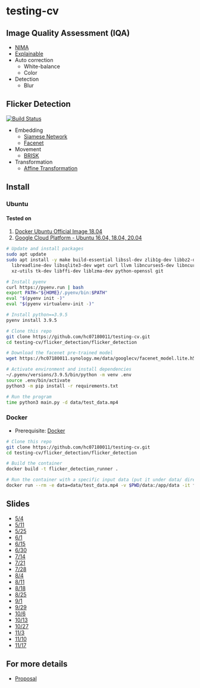 # testing-cv

## Image Quality Assessment (IQA)

* [NIMA](https://github.com/idealo/image-quality-assessment)
* [Explainable](https://github.com/marcotcr/lime)
* Auto correction
  * White-balance
  * Color
* Detection
  * Blur

## Flicker Detection

[![Build Status](https://travis-ci.com/hc07180011/NTU-Google-Testing.svg?branch=main)](https://travis-ci.com/hc07180011/NTU-Google-Testing)

* Embedding
  * [Siamese Network](https://keras.io/examples/vision/siamese_network/)
  * [Facenet](https://www.cv-foundation.org/openaccess/content_cvpr_2015/app/1A_089.pdf)
* Movement
  * [BRISK](http://margaritachli.com/papers/ICCV2011paper.pdf)
* Transformation
  * [Affine Transformation](https://en.wikipedia.org/wiki/Affine_transformation)

## Install

### Ubuntu

#### Tested on

1. [Docker Ubuntu Official Image 18.04](https://hub.docker.com/_/ubuntu/)
2. [Google Cloud Platform - Ubuntu 16.04, 18.04, 20.04](https://cloud.google.com/)

```bash
# Update and install packages
sudo apt update
sudo apt install -y make build-essential libssl-dev zlib1g-dev libbz2-dev \
  libreadline-dev libsqlite3-dev wget curl llvm libncurses5-dev libncursesw5-dev \
  xz-utils tk-dev libffi-dev liblzma-dev python-openssl git

# Install pyenv
curl https://pyenv.run | bash
export PATH="${HOME}/.pyenv/bin:$PATH"
eval "$(pyenv init -)"
eval "$(pyenv virtualenv-init -)"

# Install python==3.9.5
pyenv install 3.9.5

# Clone this repo
git clone https://github.com/hc07180011/testing-cv.git
cd testing-cv/flicker_detection/flicker_detection

# Download the facenet pre-trained model
wget https://hc07180011.synology.me/data/googlecv/facenet_model.lite.h5 -O preprocessing/embedding/models/facenet_model.lite.h5

# Activate environment and install dependencies
~/.pyenv/versions/3.9.5/bin/python -m venv .env
source .env/bin/activate
python3 -m pip install -r requirements.txt

# Run the program
time python3 main.py -d data/test_data.mp4 
```

### Docker

* Prerequisite: [Docker](https://www.docker.com/)

```bash
# Clone this repo
git clone https://github.com/hc07180011/testing-cv.git
cd testing-cv/flicker_detection/flicker_detection

# Build the container
docker build -t flicker_detection_runner .

# Run the container with a specific input data (put it under data/ directory)
docker run --rm -e data=data/test_data.mp4 -v $PWD/data:/app/data -it flicker_detection_runner
```

## Slides

* [5/4](https://drive.google.com/file/d/1um59arpNZVOS2UmyMSxypDCklbBbKlBi)
* [5/11](https://drive.google.com/file/d/1gEhwh-pY5t-7Ix1nneKWAur47nagUbfy)
* [5/25](https://drive.google.com/file/d/1wh3mGCUHGBR11b5FHrI4YgFZRLMF2ipw)
* [6/1](https://drive.google.com/file/d/1IGPqMAVWqndF0k2e7aXXP-gOXZTWnGjs)
* [6/15](https://drive.google.com/file/d/1y7P_qGNkOVq9wSbiZdiTu8i5b3kdqOog)
* [6/30](https://drive.google.com/file/d/1oXYgYuQcl1E5JUEygJE_t0urHzT1oX55)
* [7/14](https://drive.google.com/file/d/1B_2AIrGZRO07QqMKo3mYzosTIg-A8zgO)
* [7/21](https://drive.google.com/file/d/1a5uiGk7ElbPZHjLxChIcnS1g-iaGe3VV)
* [7/28](https://drive.google.com/file/d/1BXtmFVxO2bWC3oga_7Vbzf_-jwawpzY-)
* [8/4](https://drive.google.com/file/d/14fz6tNubJawxpn6vnBE-WVBHDnlda544)
* [8/11](https://drive.google.com/file/d/1S4hoHK0-3oV1aeijbZ2ICQPIQILVjLPV)
* [8/18](https://drive.google.com/file/d/1vFAdzpc0CTnlqOq4ucu6RE7N_CGKMSY5)
* [8/25](https://drive.google.com/file/d/1LUJFLgKNUu_0yiEAaOTkhpT7DQNlPIWC)
* [9/1](https://drive.google.com/file/d/1DcU3XVbmaR31BtqAaqMTwI9pR1-u0ykm)
* [9/29](https://drive.google.com/file/d/1BJClB6p_dfQWjI_WQFxyuL7LTKVbR8Oj)
* [10/6](https://drive.google.com/file/d/1kma_4n1uy5_-fOrhFYBzGI5tW8A0xmkq)
* [10/13](https://drive.google.com/file/d/1snQrZhz0LZrvv4-JnOBl5HnHNEVNXWze)
* [10/27](https://drive.google.com/file/d/1BbC2ZIP-f33-nByzd58ykvzi4ET_KiAB)
* [11/3](https://drive.google.com/file/d/1_1fQ88pBOlwWrYSBPC9z50hSR0OT_DfA)
* [11/10](https://drive.google.com/file/d/1rplX4srAGs8120OoXicK2YRMwGa_dbPe)
* [11/17](https://drive.google.com/file/d/1TnV8HJ9F0ddmORsl_K41HVM-kG9JVSUW)

## For more details

* [Proposal](https://docs.google.com/document/d/1vhABHWuuDh31VZ_OTp5DGJH15cjqedEOAQsllqd5iGc)

